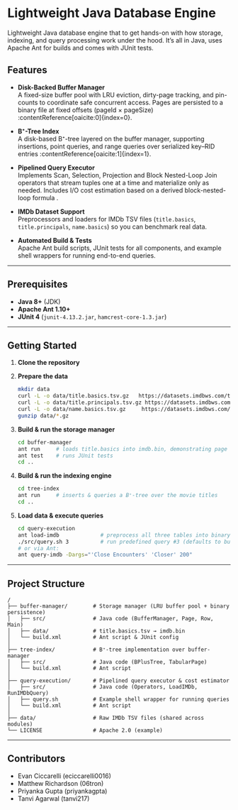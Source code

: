 # Lightweight Java Database Engine

Lightweight Java database engine that to get hands-on with how storage, indexing, and query processing work under the hood. It’s all in Java, uses Apache Ant for builds and comes with JUnit tests.

## Features

- **Disk-Backed Buffer Manager**  
  A fixed-size buffer pool with LRU eviction, dirty-page tracking, and pin-counts to coordinate safe concurrent access. Pages are persisted to a binary file at fixed offsets (pageId × pageSize) :contentReference[oaicite:0]{index=0}.

- **B⁺-Tree Index**  
  A disk-based B⁺-tree layered on the buffer manager, supporting insertions, point queries, and range queries over serialized key–RID entries :contentReference[oaicite:1]{index=1}.

- **Pipelined Query Executor**  
  Implements Scan, Selection, Projection and Block Nested-Loop Join operators that stream tuples one at a time and materialize only as needed. Includes I/O cost estimation based on a derived block-nested-loop formula .

- **IMDb Dataset Support**  
  Preprocessors and loaders for IMDb TSV files (`title.basics`, `title.principals`, `name.basics`) so you can benchmark real data.

- **Automated Build & Tests**  
  Apache Ant build scripts, JUnit tests for all components, and example shell wrappers for running end-to-end queries.

---

## Prerequisites

- **Java 8+** (JDK)  
- **Apache Ant 1.10+**  
- **JUnit 4** (`junit-4.13.2.jar`, `hamcrest-core-1.3.jar`)

---

## Getting Started

1. **Clone the repository**

2. **Prepare the data**

   ```bash
   mkdir data
   curl -L -o data/title.basics.tsv.gz   https://datasets.imdbws.com/title.basics.tsv.gz
   curl -L -o data/title.principals.tsv.gz https://datasets.imdbws.com/title.principals.tsv.gz
   curl -L -o data/name.basics.tsv.gz     https://datasets.imdbws.com/name.basics.tsv.gz
   gunzip data/*.gz
   ```

3. **Build & run the storage manager**

   ```bash
   cd buffer-manager
   ant run     # loads title.basics into imdb.bin, demonstrating page eviction
   ant test    # runs JUnit tests
   cd ..
   ```

4. **Build & run the indexing engine**

   ```bash
   cd tree-index
   ant run     # inserts & queries a B⁺-tree over the movie titles
   cd ..
   ```

5. **Load data & execute queries**

   ```bash
   cd query-execution
   ant load-imdb             # preprocess all three tables into binary pages
   ./src/query.sh 3          # run predefined query #3 (defaults to buffer size 200)
   # or via Ant:
   ant query-imdb -Dargs="'Close Encounters' 'Closer' 200"
   ```

---

## Project Structure

```
/
├── buffer-manager/        # Storage manager (LRU buffer pool + binary persistence)
│   ├── src/               # Java code (BufferManager, Page, Row, Main)
│   ├── data/              # title.basics.tsv → imdb.bin
│   └── build.xml          # Ant script & JUnit config
│
├── tree-index/            # B⁺-tree implementation over buffer-manager
│   ├── src/               # Java code (BPlusTree, TabularPage)
│   └── build.xml          # Ant script
│
├── query-execution/       # Pipelined query executor & cost estimator
│   ├── src/               # Java code (Operators, LoadIMDb, RunIMDbQuery)
│   ├── query.sh           # Example shell wrapper for running queries
│   └── build.xml          # Ant script
│
├── data/                  # Raw IMDb TSV files (shared across modules)
└── LICENSE                # Apache 2.0 (example)
```
---

## Contributors
- Evan Ciccarelli (eciccarelli0016)
- Matthew Richardson (06tron)
- Priyanka Gupta (priyankagpta)
- Tanvi Agarwal (tanvi217)